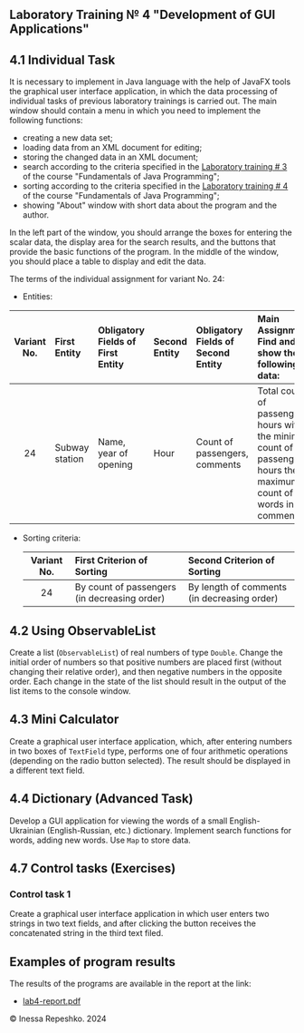 ## Laboratory Training № 4 "Development of GUI Applications"



## 4.1 Individual Task

It is necessary to implement in Java language with the help of JavaFX tools the graphical user interface application, in which the data processing of individual tasks of previous laboratory trainings is carried out. The main window should contain a menu in which you need to implement the following functions:

* creating a new data set; 
* loading data from an XML document for editing; 
* storing the changed data in an XML document; 
* search according to the criteria specified in the [Laboratory training # 3](https://github.com/InessaRepeshko/fundamentals-of-java-programming/blob/main/lab3) of the course "Fundamentals of Java Programming"; 
* sorting according to the criteria specified in the [Laboratory training # 4](https://github.com/InessaRepeshko/fundamentals-of-java-programming/blob/main/lab4)  of the course "Fundamentals of Java Programming"; 
* showing "About" window with short data about the program and the author.

In the left part of the window, you should arrange the boxes for entering the scalar data, the display area for the search results, and the buttons that provide the basic functions of the program. In the middle of the window, you should place a table to display and edit the data.

The terms of the individual assignment for variant No. 24:

* Entities:


| Variant No. | First Entity   | Obligatory Fields of First Entity | Second Entity | Obligatory Fields of Second Entity | Main Assignment: Find and show the following data:                                                                  |
|:-----------:| :------------- | :-------------------------------- | :------------ | :--------------------------------- | :------------------------------------------------------------------------------------------------------------------ |
|     24      | Subway station | Name, year of opening	           | Hour          | Count of passengers, comments	    | Total count of passengers, hours with the minimum count of passengers, hours the maximum count of words in comments |

* Sorting criteria:


  | Variant No. | First Criterion of Sorting                   | Second Criterion of Sorting                 |
  |:-----------:| :------------------------------------------- | :------------------------------------------ |
  |     24      | By count of passengers (in decreasing order) | By length of comments (in decreasing order) |



## 4.2 Using ObservableList

Create a list (```ObservableList```) of real numbers of type ```Double```. Change the initial order of numbers so that positive numbers are placed first (without changing their relative order), and then negative numbers in the opposite order. Each change in the state of the list should result in the output of the list items to the console window.



## 4.3 Mini Calculator

Create a graphical user interface application, which, after entering numbers in two boxes of ```TextField``` type, performs one of four arithmetic operations (depending on the radio button selected). The result should be displayed in a different text field.



## 4.4 Dictionary (Advanced Task)

Develop a GUI application for viewing the words of a small English-Ukrainian (English-Russian, etc.) dictionary. Implement search functions for words, adding new words. Use ```Map``` to store data.



## 4.7 Control tasks (Exercises)

### Control task 1

Create a graphical user interface application in which user enters two strings in two text fields, and after clicking the button receives the concatenated string in the third text filed.



## Examples of program results

The results of the programs are available in the report at the link: 

* [lab4-report.pdf](https://github.com/InessaRepeshko/advanced-java-programming/tree/main/reports/RepeshkoIV-CS222a-Lab4.pdf)



© Inessa Repeshko. 2024
